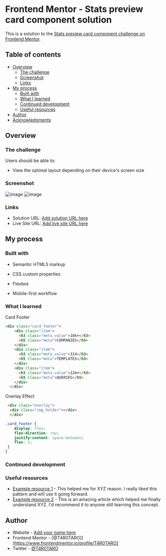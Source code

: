 # Frontend Mentor - Stats preview card component solution

This is a solution to the [Stats preview card component challenge on Frontend Mentor](https://www.frontendmentor.io/challenges/stats-preview-card-component-8JqbgoU62).  

## Table of contents

- [Overview](#overview)
  - [The challenge](#the-challenge)
  - [Screenshot](#screenshot)
  - [Links](#links)
- [My process](#my-process)
  - [Built with](#built-with)
  - [What I learned](#what-i-learned)
  - [Continued development](#continued-development)
  - [Useful resources](#useful-resources)
- [Author](#author)
- [Acknowledgments](#acknowledgments)

## Overview

### The challenge

Users should be able to:

- View the optimal layout depending on their device's screen size

### Screenshot
![image](https://user-images.githubusercontent.com/76195521/117747916-e5f96d00-b1c3-11eb-9fb4-ddbdfe072eae.png)
![image](https://user-images.githubusercontent.com/76195521/117748049-2953db80-b1c4-11eb-94fd-308664e67042.png)


### Links

- Solution URL: [Add solution URL here](https://your-solution-url.com)
- Live Site URL: [Add live site URL here](https://your-live-site-url.com)

## My process



### Built with

- Semantic HTML5 markup

- CSS custom properties

- Flexbox

- Mobile-first workflow

  

### What I learned

Card Footer

````html
<div class="card_footer">
    <div class="item">
      <h3 class="meta_value">10k+</h3>
      <h5 class="meta">COMPANIES</h5>
    </div>
    <div class="item">
      <h3 class="meta_value">314</h3>
      <h5 class="meta">TEMPLATES</h5>
    </div>
    <div class="item">
      <h3 class="meta_value">12m+</h3>
      <h5 class="meta">QUERIES</h5>
    </div>
  </div>
````

Overlay Effect

````html
 <div class="overlay">
  <div class="img_holder"></div>
  </div>
````



````css
.card_footer {
    display: flex;
    flex-direction: row;
    justify-content: space-between;
    flex: 1;
 }
}
````



### Continued development



### Useful resources

- [Example resource 1](https://www.example.com) - This helped me for XYZ reason. I really liked this pattern and will use it going forward.
- [Example resource 2](https://www.example.com) - This is an amazing article which helped me finally understand XYZ. I'd recommend it to anyone still learning this concept.



## Author

- Website - [Add your name here](https://www.your-site.com)
- Frontend Mentor - [@T4R0TARO]](https://www.frontendmentor.io/profile/T4R0TARO]
- Twitter - [@T4R0TARO](https://www.twitter.com/T4R0TARO])




